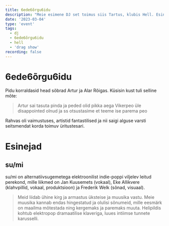 ```yaml
---
title: 6ede6õrgu6idu
description: "Meie esimene DJ set toimus siis Tartus, klubis Hell. Esinesid SU/MI, Plants & Lizards, Artjom ja Supiköögi Poisid. Pärast õhtu tipp hetke, drag show'd, lasime varahommikuni muusikat."
date: '2023-03-04'
type: 'event'
tags:
  - dj
  - 6ede6õrgu6idu
  - hell
  - 'drag show'
recording: false
---
```


<script>
 import pic1 from '$lib/assets/2023-03-04_1.jpg?as=run'
 import pic2 from '$lib/assets/2023-03-04_2.jpg?as=run'
 import pic3 from '$lib/assets/2023-03-04_3.jpg?as=run'
 import Gallery from '$lib/components/Gallery.svelte';
 import Socials from '$lib/components/Socials.svelte'

 const pidu = [{ src:pic1, alt:"" }]
 const sumi = [{ src: pic2, alt: '', link: {href: 'https://www.instagram.com/chrizkami/', text: "@chrizkami"} }, { src: pic3, alt: '', link: {href: 'https://www.instagram.com/chrizkami/', text: "@chrizkami"} }]

 const sumiSocials = [
     {
         href: 'https://www.instagram.com/sumiband/',
         icon: 'instagram',
         label: 'sumi instagram'
     },
     {
         href: 'https://www.facebook.com/sumibandofficial',
         icon: 'facebook',
         label: 'sumi facebook'
     },
     {
         href: 'https://open.spotify.com/artist/7a6D8D33GgFhFFcCyUu4yu?si=bS1n89s3SFytKzzAs4pDeg',
         icon: 'spotify',
         label: 'sumi spotify'
     }
 ]

</script>

# 6ede6õrgu6idu

Pidu korraldasid head sõbrad Artur ja Alar Rõigas. Küsisin kust tuli selline mõte:

> Artur sai tasuta pinda ja peded olid pikka aega Vikerpeo üle disappointed olnud ja ss otsustasime et teeme ise parema peo

Rahvas oli vaimustuses, artistid fantastilised ja nii saigi alguse varsti seitsmendat korda toimuv üritustesari.

<Gallery images={pidu} />

# Esinejad

## su/mi <Socials data={sumiSocials} class="inline"/>

su/mi on alternatiivsugemetega elektroonilist indie-poppi viljelev leitud perekond, mille liikmed on Jan Kuusemets (vokaal), Eke Allikvere (klahvpillid, vokaal, produktsioon) ja Frederik Welk (sõnad, visuaal).

> Meid liidab ühine kirg ja armastus üksteise ja muusika vastu. Meie muusika kannab endas hingestatud ja olulisi sõnumeid, mille eesmärk on maailma mõtestada ning kergemaks ja paremaks muuta. Helipildis kohtub elektropop dramaatilise klaveriga, luues intiimse tunnete karusselli.

<Gallery images={sumi}/>
